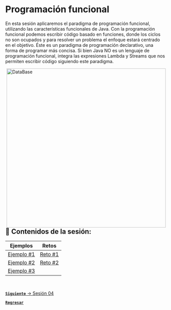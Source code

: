 # Programación funcional

En esta sesión aplicaremos el paradigma de programación funcional, utilizando
las características funcionales de Java. Con la programación funcional podemos 
escribir código basado en funciones, donde los ciclos no son ocupados y para 
resolver un problema el enfoque estará centrado en el objetivo. Éste es un 
paradigma de programación declarativo, una forma de programar más concisa. Si 
bien Java NO es un lenguaje de programación funcional, integra las expresiones 
Lambda y Streams que nos permiten escribir código siguiendo este paradigma.

<img align="right" src="https://www.patferraggi.dev/static/4e54b1635b9b0c795fa5ad93d3f82d00/ee604/cover.png" alt="DataBase" width="500"/>

## :bookmark_tabs: Contenidos de la sesión:

| **Ejemplos**                           | **Retos**                     |
|----------------------------------------|-------------------------------|
| [Ejemplo #1](./work/Ejemplos/Ejemplo1) | [Reto #1](./work/Retos/Reto1) |
| [Ejemplo #2](./work/Ejemplos/Ejemplo2) | [Reto #2](./work/Retos/Reto2) |
| [Ejemplo #3](./work/Ejemplos/Ejemplo3) |

<br>

[**`Siguiente`** -> Sesión 04](../Sesion4)

[**`Regresar`**](../../../)

